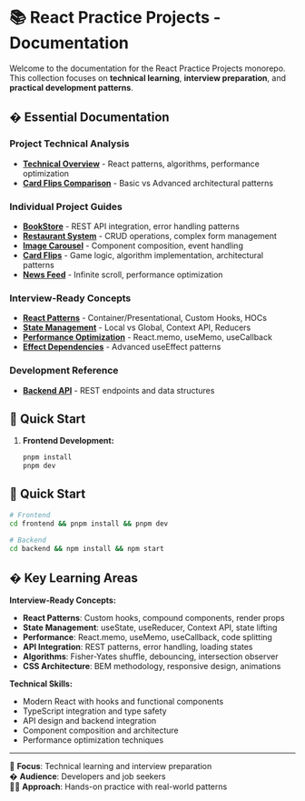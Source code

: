 # 📚 React Practice Projects - Documentation

Welcome to the documentation for the React Practice Projects monorepo. This collection focuses on **technical learning**, **interview preparation**, and **practical development patterns**.

## � Essential Documentation

### **Project Technical Analysis**

- **[Technical Overview](./PROJECT-OVERVIEW-AUGUST-2025.md)** - React patterns, algorithms, performance optimization
- **[Card Flips Comparison](./CARD-FLIPS-COMPARISON.md)** - Basic vs Advanced architectural patterns

### **Individual Project Guides**

- **[BookStore](../frontend/src/pages/BookStore/README.md)** - REST API integration, error handling patterns
- **[Restaurant System](../frontend/src/pages/RestaurantSystem/README.md)** - CRUD operations, complex form management
- **[Image Carousel](../frontend/src/pages/ImageCarousel/README.md)** - Component composition, event handling
- **[Card Flips](../frontend/src/pages/CardFlips/README.md)** - Game logic, algorithm implementation, architectural patterns
- **[News Feed](../frontend/src/pages/NewsFeed/README.md)** - Infinite scroll, performance optimization

### **Interview-Ready Concepts**

- **[React Patterns](./guides/design-patterns/react-patterns.md)** - Container/Presentational, Custom Hooks, HOCs
- **[State Management](./guides/design-patterns/state-management-patterns.md)** - Local vs Global, Context API, Reducers
- **[Performance Optimization](./guides/react-concepts/performance-optimization-guide.md)** - React.memo, useMemo, useCallback
- **[Effect Dependencies](./guides/react-concepts/effect-dependency-guide.md)** - Advanced useEffect patterns

### **Development Reference**

- **[Backend API](./backend/README.md)** - REST endpoints and data structures

## 🚀 Quick Start

1. **Frontend Development:**

   ```bash
   pnpm install
   pnpm dev
   ```

## 🚀 Quick Start

```bash
# Frontend
cd frontend && pnpm install && pnpm dev

# Backend
cd backend && npm install && npm start
```

## � Key Learning Areas

**Interview-Ready Concepts:**

- **React Patterns**: Custom hooks, compound components, render props
- **State Management**: useState, useReducer, Context API, state lifting
- **Performance**: React.memo, useMemo, useCallback, code splitting
- **API Integration**: REST patterns, error handling, loading states
- **Algorithms**: Fisher-Yates shuffle, debouncing, intersection observer
- **CSS Architecture**: BEM methodology, responsive design, animations

**Technical Skills:**

- Modern React with hooks and functional components
- TypeScript integration and type safety
- API design and backend integration
- Component composition and architecture
- Performance optimization techniques

---

📅 **Focus**: Technical learning and interview preparation  
� **Audience**: Developers and job seekers  
🧑‍💻 **Approach**: Hands-on practice with real-world patterns
